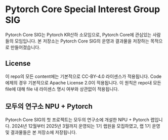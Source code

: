 # Pytorch Core Special Interest Group SIG

Pytorch Core SIG는 Pytorch KR산하 소모임으로, Pytorch Core에 관심있는 사람들의 모임입니다. 본 저장소는 Pytorch Core SIG의 운영과 결과물을 저장하는 목적으로 만들어졌습니다. 

## License 

이 repo의 모든 content에는 기본적으로 CC-BY-4.0 라이센스가 적용됩니다. Code 에제의 경우 기본적으로 Apache License 2.0이 적용됩니다. 이 원칙은 repo내 모든 file에 대해 file 내 라이센스 명시 여부와 상관없이 적용됩니다.

## 모두의 연구소 NPU + Pytorch

Pytorch Core SIG의 첫 프로젝트는 모두의 연구소에 개설한 NPU + Pytorch 랩입니다. 2024년 12월부터 2025년 3월까지 운영되는 1기 랩원을 모집하였고, 랩 1기 운영 및 결과물들은 본 저장소에 저장됩니다.
